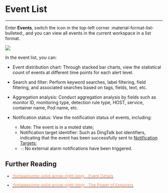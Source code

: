 # Event List
---


Enter **Events**, switch the icon in the top-left corner :material-format-list-bulleted:, and you can view all events in the current workspace in a list format.


![](../img/all-events.png)

In the event list, you can:

- Event distribution chart: Through stacked bar charts, view the statistical count of events at different time points for each alert level.
- Search and filter: Perform keyword searches, label filtering, field filtering, and associated searches based on tags, fields, text, etc.
- Aggregation analysis: Conduct aggregation analysis by fields such as monitor ID, monitoring type, detection rule type, HOST, service, container name, Pod name, etc.
- Notification status: View the notification status of events, including:
    
    - Mute: The event is in a muted state;
    - Notification target identifier: Such as DingTalk bot identifiers, indicating that the event has been successfully sent to [Notification Targets](../../monitoring/notify-object.md);
    - `-`: No external alarm notifications have been triggered.




## Further Reading

<font size=2>

<div class="grid cards" markdown>

- [<font color="coral"> :fontawesome-solid-arrow-right-long: &nbsp; Event Details</font>](event-details.md)

</div>


<div class="grid cards" markdown>

- [<font color="coral"> :fontawesome-solid-arrow-right-long: &nbsp; The Power of Explorers</font>](../../getting-started/function-details/explorer-search.md)

</div>

</font>